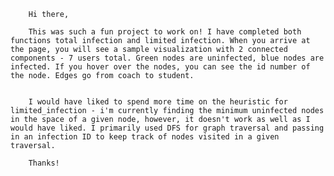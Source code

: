         Hi there,
        
        This was such a fun project to work on! I have completed both functions total infection and limited infection. When you arrive at the page, you will see a sample visualization with 2 connected components - 7 users total. Green nodes are uninfected, blue nodes are infected. If you hover over the nodes, you can see the id number of the node. Edges go from coach to student. 
        

        I would have liked to spend more time on the heuristic for limited_infection - i'm currently finding the minimum uninfected nodes in the space of a given node, however, it doesn't work as well as I would have liked. I primarily used DFS for graph traversal and passing in an infection ID to keep track of nodes visited in a given traversal.

        Thanks!